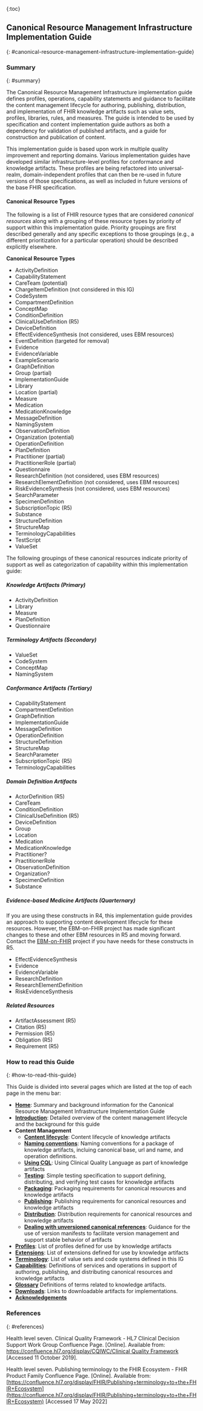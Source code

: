 

{:toc}

<!-- Ballot content markers
Where possible, new and updated content will be highlighted with green text and background.
{:.new-content}

<div markdown="1" class="bg-info">

{{ site.data.package-list.list[0].desc }}

</div>
-->

## Canonical Resource Management Infrastructure Implementation Guide
{: #canonical-resource-management-infrastructure-implementation-guide}

### Summary
{: #summary}

The Canonical Resource Management Infrastructure implementation guide defines profiles, operations, capability statements and guidance to facilitate the content management lifecycle for authoring, publishing, distribution, and implementation of FHIR knowledge artifacts such as value sets, profiles, libraries, rules, and measures. The guide is intended to be used by specification and content implementation guide authors as both a dependency for validation of published artifacts, and a guide for construction and publication of content.

This implementation guide is based upon work in multiple quality improvement and reporting domains. Various implementation guides have developed similar infrastructure-level profiles for conformance and knowledge artifacts. These profiles are being refactored into universal-realm, domain-independent profiles that can then be re-used in future versions of those specifications, as well as included in future versions of the base FHIR specification.

#### Canonical Resource Types

The following is a list of FHIR resource types that are considered _canonical resources_ along with a grouping of these resource types by priority of support within this implementation guide. Priority groupings are first described generally and any specific exceptions to those groupings (e.g., a different prioritization for a particular operation) should be described explicitly elsewhere.

**Canonical Resource Types**
* ActivityDefinition
* CapabilityStatement
* CareTeam (potential)
* ChargeItemDefinition (not considered in this IG)
* CodeSystem
* CompartmentDefinition
* ConceptMap
* ConditionDefinition
* ClinicalUseDefinition (R5)
* DeviceDefinition
* EffectEvidenceSynthesis (not considered, uses EBM resources)
* EventDefinition (targeted for removal)
* Evidence
* EvidenceVariable
* ExampleScenario
* GraphDefinition
* Group (partial)
* ImplementationGuide
* Library
* Location (partial)
* Measure
* Medication
* MedicationKnowledge
* MessageDefinition
* NamingSystem
* ObservationDefinition
* Organization (potential)
* OperationDefinition
* PlanDefinition
* Practitioner (partial)
* PractitionerRole (partial)
* Questionnaire
* ResearchDefinition (not considered, uses EBM resources)
* ResearchElementDefinition (not considered, uses EBM resources)
* RiskEvidenceSynthesis (not considered, uses EBM resources)
* SearchParameter
* SpecimenDefinition
* SubscriptionTopic (R5)
* Substance
* StructureDefinition
* StructureMap
* TerminologyCapabilities
* TestScript
* ValueSet

The following groupings of these canonical resources indicate priority of support as well as categorization of capability within this implementation guide:

##### Knowledge Artifacts (Primary)
* ActivityDefinition
* Library
* Measure
* PlanDefinition
* Questionnaire

##### Terminology Artifacts (Secondary)
* ValueSet
* CodeSystem
* ConceptMap
* NamingSystem

##### Conformance Artifacts (Tertiary)
* CapabilityStatement
* CompartmentDefinition
* GraphDefinition
* ImplementationGuide
* MessageDefinition
* OperationDefinition
* StructureDefinition
* StructureMap
* SearchParameter
* SubscriptionTopic (R5)
* TerminologyCapabilities

##### Domain Definition Artifacts
* ActorDefinition (R5)
* CareTeam
* ConditionDefinition
* ClinicalUseDefinition (R5)
* DeviceDefinition
* Group
* Location
* Medication
* MedicationKnowledge
* Practitioner?
* PractitionerRole
* ObservationDefinition
* Organization?
* SpecimenDefinition
* Substance

##### Evidence-based Medicine Artifacts (Quarternary)

If you are using these constructs in R4, this implementation guide provides an approach to supporting content development lifecycle for these resources. However, the EBM-on-FHIR project has made significant changes to these and other EBM resources in R5 and moving forward. Contact the [EBM-on-FHIR](https://confluence.hl7.org/display/CDS/EBMonFHIR) project if you have needs for these constructs in R5.

* EffectEvidenceSynthesis
* Evidence
* EvidenceVariable
* ResearchDefinition
* ResearchElementDefinition
* RiskEvidenceSynthesis

##### Related Resources
* ArtifactAssessment (R5)
* Citation (R5)
* Permission (R5)
* Obligation (R5)
* Requirement (R5)

### How to read this Guide
{: #how-to-read-this-guide}

This Guide is divided into several pages which are listed at the top of each
page in the menu bar:

-  **[Home](index.html)**: Summary and background information for the Canonical Resource Management Infrastructure Implementation Guide
-  **[Introduction](introduction.html)**: Detailed overview of the content management lifecycle and the background for this guide
-  **Content Management**
    -  **[Content lifecycle](content-lifecycle.html)**: Content lifecycle of knowledge artifacts
    -  **[Naming conventions](naming-conventions.html)**: Naming conventions for a package of knowledge artifacts, incluing canonical base, url and name, and operation definitions.
    -  **[Using CQL](using-cql.html)**: Using Clinical Quality Language as part of knowledge artifacts
    -  **[Testing](testing.html)**: Simple testing specification to support defining, distributing, and verifying test cases for knowledge artifacts
    -  **[Packaging](packaging.html)**: Packaging requirements for canonical resources and knowledge artifacts 
    -  **[Publishing](publishing.html)**: Publishing requirements for canonical resources and knowledge artifacts 
    -  **[Distribution](distribution.html)**: Distribution requirements for canonical resources and knowledge artifacts 
    -  **[Dealing with unversioned canonical references](version-manifest.html)**: Guidance for the use of version manifests to facilitate version management and support stable behavior of artifacts
-  **[Profiles](profiles.html)**: List of profiles defined for use by knowledge artifacts
-  **[Extensions](extensions.html)**: List of extensions defined for use by knowledge artifacts
-  **[Terminology](terminology.html)**: List of value sets and code systems defined in this IG
-  **[Capabilities](capabilities.html)**: Definitions of services and operations in support of authoring, publishing, and distributing canonical resources and knowledge artifacts
-  **[Glossary](glossary.html)** Definitions of terms related to knowledge artifacts.
-  **[Downloads](downloads.html)**: Links to downloadable artifacts for implementations.
-  **[Acknowledgements](acknowledgements.html)**

### References
{: #references}

Health level seven. Clinical Quality Framework - HL7 Clinical Decision Support Work Group Confluence Page. [Online]. Available from: [https://confluence.hl7.org/display/CQIWC/Clinical Quality Framework](https://confluence.hl7.org/display/CQIWC/Clinical%20Quality%20Framework) [Accessed 11 October 2019].

Health level seven. Publishing terminology to the FHIR Ecosystem - FHIR Product Family Confluence Page. [Online]. Available from: [https://confluence.hl7.org/display/FHIR/Publishing+terminology+to+the+FHIR+Ecosystem](https://confluence.hl7.org/display/FHIR/Publishing+terminology+to+the+FHIR+Ecosystem) [Accessed 17 May 2022]
